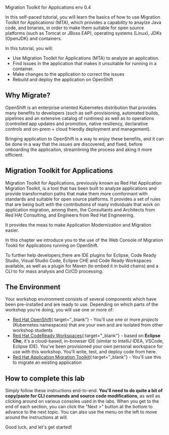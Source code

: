 [migration-main]: https://www.openshift.com/learn/topics/migration
[rhamt-docs]: https://developers.redhat.com/products/rhamt/overview

Migration Toolkit for Applications env 0.4

In this self-paced tutorial, you will learn the basics of how to use Migration Toolkit for Applicationsi (MTA), which provides a capability to anaylze Java code, and binaries, in order to make them suitable for open source platforms (such as Tomcat or JBoss EAP), operating systems (Linux), JDKs (OpenJDK) and containers.

In this tutorial, you will:
* Use Migration Toolkit for Applications (MTA) to analyze an application.
* Find issues in the application that makes it unsuitable for running in a container.
* Make changes to the application to correct the issues
* Rebuild and deploy the application on OpenShift

## Why Migrate?

OpenShift is an enterprise oriented Kubernetes distribution that provides many benefits to developers (such as self-provisioning, automated builds, pipelines and an extensive catalog of runtimes) as well as to operations (controlled app updates and promotion, native resiliency, declarative controls and on-prem + cloud friendly deployment and management).

Bringing application to OpenShift is a way to enjoy these benefits, and it can be done in a way that the issues are discovered, and fixed, before onboarding the applicaiton, streamlining the process and aking it more efficient.

## Migration Toolkit for Applications

Migration Toolkit for Applications, previously known as Red Hat Application Migration Toolkit, is a tool that has been built to analyze applications and provide transformation paths that make them more comformant with standards and suitable for open source platforms. It provides a set of rules that are being built with the contributions of many individuals that work on application migration, among them, the Consultants and Architects from Red HAt Consulting, and Engineers from Red Hat Engineering. 

It provides the meas to make Application Modernization and Migration easier.

In this chapter we introduce you to the use of the Web Console of Migration Tookli for Applications running on OpenShift. 

To further help developers,there are IDE plugins for Eclipse, Code Ready Studio, Visual Studio Code, Eclipse CHE and Code Ready Workspaces available, as well as a plugin for Maven (to embed it in build chains) and a CLI to for mass analysis and CI/CD processing.

## The Environment

Your workshop environment consists of several components which have been pre-installed and are ready to use. Depending on which parts of the workshop you're doing, you will use one or more of:

* [Red Hat OpenShift](https://www.openshift.com/){:target="_blank"} - You'll use one or more _projects_ (Kubernetes namespaces) that are your own and are isolated from other workshop students
* [Red Hat CodeReady Workspaces](https://developers.redhat.com/products/codeready-workspaces/overview){:target="_blank"} - based on **Eclipse Che**, it's a cloud-based, in-browser IDE (similar to IntelliJ IDEA, VSCode, Eclipse IDE). You've been provisioned your own personal workspace for use with this workshop. You'll write, test, and deploy code from here.
* [Red Hat Application Migration Toolkit](https://developers.redhat.com/products/rhamt){:target="_blank"} - You'll use this to migrate an existing application

## How to complete this lab

Simply follow these instructions end-to-end. **You'll need to do quite a bit of copy/paste for CLI commands and source code modifications**, as well as clicking around on various consoles used in the labs. When you get to the end of each section, you can click the "Next >" button at the bottom to advance to the next topic. You can also use the menu on the left to move around the instructions at will.


Good luck, and let's get started!
